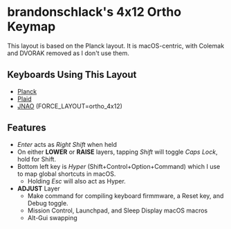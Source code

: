 # brandonschlack's 4x12 Ortho Keymap

This layout is based on the Planck layout. It is macOS-centric, with Colemak and DVORAK removed as I don't use them.

## Keyboards Using This Layout

* [Planck](https://github.com/qmk/qmk_firmware/tree/master/keyboards/planck)
* [Plaid](https://github.com/qmk/qmk_firmware/tree/master/keyboards/plaid)
* [JNAO](https://github.com/qmk/qmk_firmware/tree/master/keyboards/planck) (FORCE_LAYOUT=ortho_4x12)

## Features

* *Enter* acts as *Right Shift* when held
* On either **LOWER** or **RAISE** layers, tapping *Shift* will toggle *Caps Lock*, hold for Shift.
* Bottom left key is *Hyper* (Shift+Control+Option+Command) which I use to map global shortcuts in macOS.
  * Holding *Esc* will also act as Hyper.
* **ADJUST** Layer
  * Make command for compiling keyboard firmmware, a Reset key, and Debug toggle.
  * Mission Control, Launchpad, and Sleep Display macOS macros
  * Alt-Gui swapping
